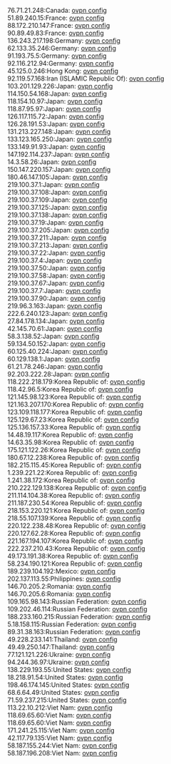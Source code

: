76.71.21.248:Canada: [ovpn config](vpn/76_71_21_248.ovpn)  
51.89.240.15:France: [ovpn config](vpn/51_89_240_15.ovpn)  
88.172.210.147:France: [ovpn config](vpn/88_172_210_147.ovpn)  
90.89.49.83:France: [ovpn config](vpn/90_89_49_83.ovpn)  
136.243.217.198:Germany: [ovpn config](vpn/136_243_217_198.ovpn)  
62.133.35.246:Germany: [ovpn config](vpn/62_133_35_246.ovpn)  
91.193.75.5:Germany: [ovpn config](vpn/91_193_75_5.ovpn)  
92.116.212.94:Germany: [ovpn config](vpn/92_116_212_94.ovpn)  
45.125.0.246:Hong Kong: [ovpn config](vpn/45_125_0_246.ovpn)  
92.119.57.168:Iran (ISLAMIC Republic Of): [ovpn config](vpn/92_119_57_168.ovpn)  
103.201.129.226:Japan: [ovpn config](vpn/103_201_129_226.ovpn)  
114.150.54.168:Japan: [ovpn config](vpn/114_150_54_168.ovpn)  
118.154.10.97:Japan: [ovpn config](vpn/118_154_10_97.ovpn)  
118.87.95.97:Japan: [ovpn config](vpn/118_87_95_97.ovpn)  
126.117.115.72:Japan: [ovpn config](vpn/126_117_115_72.ovpn)  
126.28.191.53:Japan: [ovpn config](vpn/126_28_191_53.ovpn)  
131.213.227.148:Japan: [ovpn config](vpn/131_213_227_148.ovpn)  
133.123.165.250:Japan: [ovpn config](vpn/133_123_165_250.ovpn)  
133.149.91.93:Japan: [ovpn config](vpn/133_149_91_93.ovpn)  
147.192.114.237:Japan: [ovpn config](vpn/147_192_114_237.ovpn)  
14.3.58.26:Japan: [ovpn config](vpn/14_3_58_26.ovpn)  
150.147.220.157:Japan: [ovpn config](vpn/150_147_220_157.ovpn)  
180.46.147.105:Japan: [ovpn config](vpn/180_46_147_105.ovpn)  
219.100.37.1:Japan: [ovpn config](vpn/219_100_37_1.ovpn)  
219.100.37.108:Japan: [ovpn config](vpn/219_100_37_108.ovpn)  
219.100.37.109:Japan: [ovpn config](vpn/219_100_37_109.ovpn)  
219.100.37.125:Japan: [ovpn config](vpn/219_100_37_125.ovpn)  
219.100.37.138:Japan: [ovpn config](vpn/219_100_37_138.ovpn)  
219.100.37.19:Japan: [ovpn config](vpn/219_100_37_19.ovpn)  
219.100.37.205:Japan: [ovpn config](vpn/219_100_37_205.ovpn)  
219.100.37.211:Japan: [ovpn config](vpn/219_100_37_211.ovpn)  
219.100.37.213:Japan: [ovpn config](vpn/219_100_37_213.ovpn)  
219.100.37.22:Japan: [ovpn config](vpn/219_100_37_22.ovpn)  
219.100.37.4:Japan: [ovpn config](vpn/219_100_37_4.ovpn)  
219.100.37.50:Japan: [ovpn config](vpn/219_100_37_50.ovpn)  
219.100.37.58:Japan: [ovpn config](vpn/219_100_37_58.ovpn)  
219.100.37.67:Japan: [ovpn config](vpn/219_100_37_67.ovpn)  
219.100.37.7:Japan: [ovpn config](vpn/219_100_37_7.ovpn)  
219.100.37.90:Japan: [ovpn config](vpn/219_100_37_90.ovpn)  
219.96.3.163:Japan: [ovpn config](vpn/219_96_3_163.ovpn)  
222.6.240.123:Japan: [ovpn config](vpn/222_6_240_123.ovpn)  
27.84.178.134:Japan: [ovpn config](vpn/27_84_178_134.ovpn)  
42.145.70.61:Japan: [ovpn config](vpn/42_145_70_61.ovpn)  
58.3.138.52:Japan: [ovpn config](vpn/58_3_138_52.ovpn)  
59.134.50.152:Japan: [ovpn config](vpn/59_134_50_152.ovpn)  
60.125.40.224:Japan: [ovpn config](vpn/60_125_40_224.ovpn)  
60.129.138.1:Japan: [ovpn config](vpn/60_129_138_1.ovpn)  
61.21.78.246:Japan: [ovpn config](vpn/61_21_78_246.ovpn)  
92.203.222.28:Japan: [ovpn config](vpn/92_203_222_28.ovpn)  
118.222.218.179:Korea Republic of: [ovpn config](vpn/118_222_218_179.ovpn)  
118.42.96.5:Korea Republic of: [ovpn config](vpn/118_42_96_5.ovpn)  
121.145.98.123:Korea Republic of: [ovpn config](vpn/121_145_98_123.ovpn)  
121.163.207.170:Korea Republic of: [ovpn config](vpn/121_163_207_170.ovpn)  
123.109.118.177:Korea Republic of: [ovpn config](vpn/123_109_118_177.ovpn)  
125.129.67.23:Korea Republic of: [ovpn config](vpn/125_129_67_23.ovpn)  
125.136.157.33:Korea Republic of: [ovpn config](vpn/125_136_157_33.ovpn)  
14.48.19.117:Korea Republic of: [ovpn config](vpn/14_48_19_117.ovpn)  
14.63.35.98:Korea Republic of: [ovpn config](vpn/14_63_35_98.ovpn)  
175.121.122.26:Korea Republic of: [ovpn config](vpn/175_121_122_26.ovpn)  
180.67.12.238:Korea Republic of: [ovpn config](vpn/180_67_12_238.ovpn)  
182.215.115.45:Korea Republic of: [ovpn config](vpn/182_215_115_45.ovpn)  
1.239.221.22:Korea Republic of: [ovpn config](vpn/1_239_221_22.ovpn)  
1.241.38.172:Korea Republic of: [ovpn config](vpn/1_241_38_172.ovpn)  
210.222.129.138:Korea Republic of: [ovpn config](vpn/210_222_129_138.ovpn)  
211.114.104.38:Korea Republic of: [ovpn config](vpn/211_114_104_38.ovpn)  
211.187.230.54:Korea Republic of: [ovpn config](vpn/211_187_230_54.ovpn)  
218.153.220.121:Korea Republic of: [ovpn config](vpn/218_153_220_121.ovpn)  
218.55.107.139:Korea Republic of: [ovpn config](vpn/218_55_107_139.ovpn)  
220.122.238.48:Korea Republic of: [ovpn config](vpn/220_122_238_48.ovpn)  
220.127.62.28:Korea Republic of: [ovpn config](vpn/220_127_62_28.ovpn)  
221.167.194.107:Korea Republic of: [ovpn config](vpn/221_167_194_107.ovpn)  
222.237.210.43:Korea Republic of: [ovpn config](vpn/222_237_210_43.ovpn)  
49.173.191.38:Korea Republic of: [ovpn config](vpn/49_173_191_38.ovpn)  
58.234.190.121:Korea Republic of: [ovpn config](vpn/58_234_190_121.ovpn)  
189.239.104.192:Mexico: [ovpn config](vpn/189_239_104_192.ovpn)  
202.137.113.55:Philippines: [ovpn config](vpn/202_137_113_55.ovpn)  
146.70.205.2:Romania: [ovpn config](vpn/146_70_205_2.ovpn)  
146.70.205.6:Romania: [ovpn config](vpn/146_70_205_6.ovpn)  
109.165.98.143:Russian Federation: [ovpn config](vpn/109_165_98_143.ovpn)  
109.202.46.114:Russian Federation: [ovpn config](vpn/109_202_46_114.ovpn)  
188.233.160.215:Russian Federation: [ovpn config](vpn/188_233_160_215.ovpn)  
5.18.158.115:Russian Federation: [ovpn config](vpn/5_18_158_115.ovpn)  
89.31.38.163:Russian Federation: [ovpn config](vpn/89_31_38_163.ovpn)  
49.228.233.141:Thailand: [ovpn config](vpn/49_228_233_141.ovpn)  
49.49.250.147:Thailand: [ovpn config](vpn/49_49_250_147.ovpn)  
77.121.121.226:Ukraine: [ovpn config](vpn/77_121_121_226.ovpn)  
94.244.36.97:Ukraine: [ovpn config](vpn/94_244_36_97.ovpn)  
138.229.193.55:United States: [ovpn config](vpn/138_229_193_55.ovpn)  
18.218.91.54:United States: [ovpn config](vpn/18_218_91_54.ovpn)  
198.46.174.145:United States: [ovpn config](vpn/198_46_174_145.ovpn)  
68.6.64.49:United States: [ovpn config](vpn/68_6_64_49.ovpn)  
71.59.237.215:United States: [ovpn config](vpn/71_59_237_215.ovpn)  
113.22.10.212:Viet Nam: [ovpn config](vpn/113_22_10_212.ovpn)  
118.69.65.60:Viet Nam: [ovpn config](vpn/118_69_65_60.ovpn)  
118.69.65.60:Viet Nam: [ovpn config](vpn/118_69_65_60.ovpn)  
171.241.25.115:Viet Nam: [ovpn config](vpn/171_241_25_115.ovpn)  
42.117.79.135:Viet Nam: [ovpn config](vpn/42_117_79_135.ovpn)  
58.187.155.244:Viet Nam: [ovpn config](vpn/58_187_155_244.ovpn)  
58.187.196.208:Viet Nam: [ovpn config](vpn/58_187_196_208.ovpn)  
